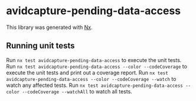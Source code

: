 # avidcapture-pending-data-access

This library was generated with [Nx](https://nx.dev).

## Running unit tests

Run `nx test avidcapture-pending-data-access` to execute the unit tests.
Run `nx test avidcapture-pending-data-access --color --codeCoverage` to execute the unit tests and print out a coverage report.
Run `nx test avidcapture-pending-data-access --color --codeCoverage --watch` to watch any affected tests.
Run `nx test avidcapture-pending-data-access --color --codeCoverage --watchAll` to watch all tests.
